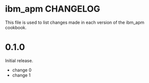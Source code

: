 # ibm_apm CHANGELOG

This file is used to list changes made in each version of the ibm_apm cookbook.

# 0.1.0

Initial release.

- change 0
- change 1
